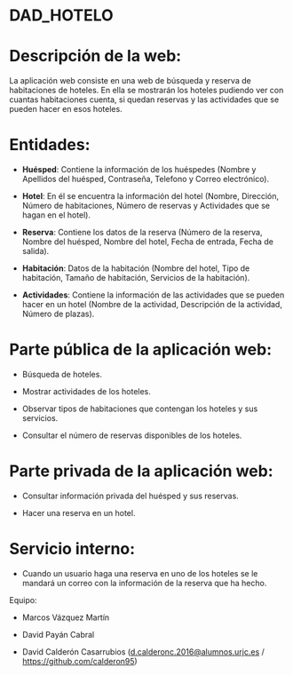 # DAD_HOTELO

# Descripción de la web:

La aplicación web consiste en una web de búsqueda y reserva de habitaciones de hoteles. En ella se mostrarán los hoteles pudiendo ver con cuantas habitaciones cuenta, si quedan reservas y las actividades que se pueden hacer en esos hoteles.

# Entidades:

- **Huésped**: Contiene la información de los huéspedes (Nombre y Apellidos del huésped, Contraseña, Telefono y Correo electrónico).

- **Hotel**: En él se encuentra la información del hotel (Nombre, Dirección, Número de habitaciones, Número de reservas y Actividades que se hagan en el hotel).

- **Reserva**: Contiene los datos de la reserva (Número de la reserva, Nombre del huésped, Nombre del hotel, Fecha de entrada, Fecha de salida).

- **Habitación**: Datos de la habitación (Nombre del hotel, Tipo de habitación, Tamaño de habitación, Servicios de la habitación).

- **Actividades**: Contiene la información de las actividades que se pueden hacer en un hotel (Nombre de la actividad, Descripción de la actividad, Número de plazas).

# Parte pública de la aplicación web:

- Búsqueda de hoteles.

- Mostrar actividades de los hoteles.

- Observar tipos de habitaciones que contengan los hoteles y sus servicios.

- Consultar el número de reservas disponibles de los hoteles.

# Parte privada de la aplicación web:

- Consultar información privada del huésped y sus reservas.

- Hacer una reserva en un hotel.

# Servicio interno:

- Cuando un usuario haga una reserva en uno de los hoteles se le mandará un correo con la información de la reserva que ha hecho.


Equipo:

- Marcos Vázquez Martín

- David Payán Cabral

- David Calderón Casarrubios (d.calderonc.2016@alumnos.urjc.es / https://github.com/calderon95)
